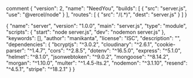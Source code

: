 comment
{
  "version": 2,
  "name": "NeedYou",
  "builds": [
    {
      "src": "server.js",
      "use": "@vercel/node"
    }
  ],
  "routes": [
    {
      "src": "/(.*)",
      "dest": "server.js"
    }
  ]
}




<!-- json -->
{
  "name": "server",
  "version": "1.0.0",
  "main": "server.js",
  "type": "module",
  "scripts": {
    "start": "node server.js",
    "dev": "nodemon server.js"
  },
  "keywords": [],
  "author": "manikanta",
  "license": "ISC",
  "description": "",
  "dependencies": {
    "bcryptjs": "^3.0.2",
    "cloudinary": "^2.6.1",
    "cookie-parser": "^1.4.7",
    "cors": "^2.8.5",
    "dotenv": "^16.5.0",
    "express": "^5.1.0",
    "helmet": "^8.1.0",
    "jsonwebtoken": "^9.0.2",
    "mongoose": "^8.14.2",
    "morgan": "^1.10.0",
    "multer": "^1.4.5-lts.2",
    "nodemon": "^3.1.10",
    "resend": "^4.5.1",
    "stripe": "^18.2.1"
  }
}
